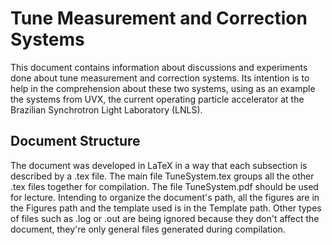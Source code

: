 # Tune Measurement and Correction Systems

This document contains information about discussions and experiments done about tune measurement and correction
systems. Its intention is to help in the comprehension about these two systems, using as an example the systems from
UVX, the current operating particle accelerator at the Brazilian Synchrotron Light Laboratory (LNLS).

## Document Structure

The document was developed in LaTeX in a way that each subsection is described by a .tex file. The main file 
TuneSystem.tex groups all the other .tex files together for compilation. The file TuneSystem.pdf should be used
 for lecture. Intending to organize the document's path, all the figures are in the Figures path and the template used
 is in the Template path. Other types of files such as .log or .out are being ignored because they don't affect the
 document, they're only general files generated during compilation.

